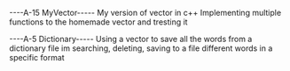 ----Α-15 MyVector-----
My version of vector in c++
Implementing multiple functions to the homemade vector and tresting it

----Α-5 Dictionary-----
Using a vector to save all the words from a dictionary file im searching, deleting, saving to a file different words in a specific format


